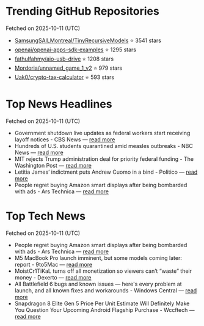 # Trending GitHub Repositories
Fetched on 2025-10-11 (UTC)

- [SamsungSAILMontreal/TinyRecursiveModels](https://github.com/SamsungSAILMontreal/TinyRecursiveModels) ⭐ 3541 stars
- [openai/openai-apps-sdk-examples](https://github.com/openai/openai-apps-sdk-examples) ⭐ 1295 stars
- [fathulfahmy/aio-usb-drive](https://github.com/fathulfahmy/aio-usb-drive) ⭐ 1208 stars
- [Mordoria/unnamed_game_1_v2](https://github.com/Mordoria/unnamed_game_1_v2) ⭐ 979 stars
- [Uak0/crypto-tax-calculator](https://github.com/Uak0/crypto-tax-calculator) ⭐ 593 stars

# Top News Headlines
Fetched on 2025-10-11 (UTC)
- Government shutdown live updates as federal workers start receiving layoff notices - CBS News — [read more](https://www.cbsnews.com/live-updates/government-shutdown-live-updates-as-military-poised-to-miss-first-paychecks-next-week/)
- Hundreds of U.S. students quarantined amid measles outbreaks - NBC News — [read more](https://www.nbcnews.com/health/health-news/measles-students-quarantined-south-carolina-minnesota-rcna236844)
- MIT rejects Trump administration deal for priority federal funding - The Washington Post — [read more](https://www.washingtonpost.com/education/2025/10/10/mit-rejects-trump-compact-education-funding/)
- Letitia James’ indictment puts Andrew Cuomo in a bind - Politico — [read more](https://www.politico.com/news/2025/10/10/letitia-james-indictment-is-becoming-a-major-subplot-in-the-nyc-mayoral-race-00602946)
- People regret buying Amazon smart displays after being bombarded with ads - Ars Technica — [read more](https://arstechnica.com/gadgets/2025/10/people-regret-buying-amazon-smart-displays-after-being-bombarded-with-ads/)

# Top Tech News
Fetched on 2025-10-11 (UTC)
- People regret buying Amazon smart displays after being bombarded with ads - Ars Technica — [read more](https://arstechnica.com/gadgets/2025/10/people-regret-buying-amazon-smart-displays-after-being-bombarded-with-ads/)
- M5 MacBook Pro launch imminent, but some models coming later: report - 9to5Mac — [read more](https://9to5mac.com/2025/10/10/m5-macbook-pro-launch-imminent-but-some-models-coming-later-report/)
- MoistCr1TiKaL turns off all monetization so viewers can’t “waste” their money - Dexerto — [read more](https://www.dexerto.com/youtube/moistcr1tikal-turns-off-all-monetization-so-viewers-cant-waste-their-money-3265394/)
- All Battlefield 6 bugs and known issues — here's every problem at launch, and all known fixes and workarounds - Windows Central — [read more](https://www.windowscentral.com/gaming/all-battlefield-6-bugs-and-known-issues-heres-every-problem-at-launch-and-all-known-fixes-and-workarounds)
- Snapdragon 8 Elite Gen 5 Price Per Unit Estimate Will Definitely Make You Question Your Upcoming Android Flagship Purchase - Wccftech — [read more](https://wccftech.com/snapdragon-8-elite-gen-5-price-per-unit-significantly-higher-than-snapdragon-8-elite/)

